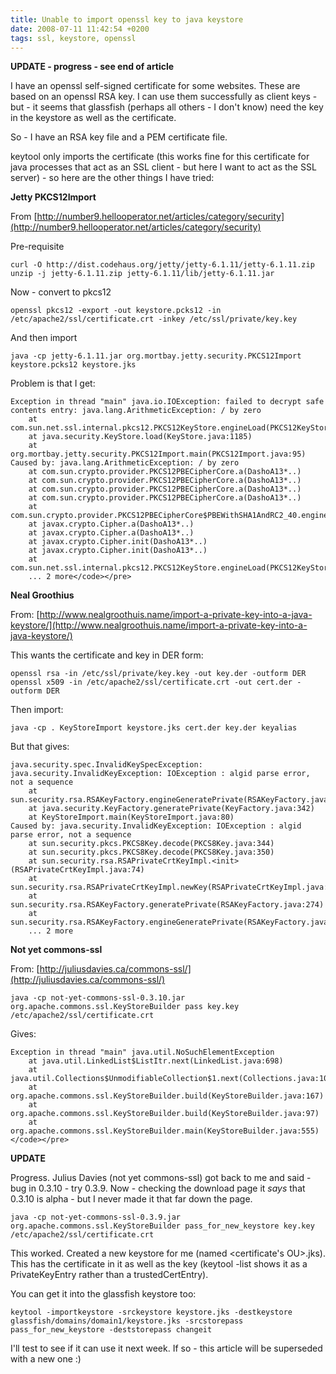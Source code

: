 ```yaml
---
title: Unable to import openssl key to java keystore
date: 2008-07-11 11:42:54 +0200
tags: ssl, keystore, openssl
---
```


**UPDATE - progress - see end of article**

I have an openssl self-signed certificate for some websites. These are based on an openssl RSA key. I can use them successfully as client keys - but - it seems that glassfish (perhaps all others - I don't know) need the key in the keystore as well as the certificate.

So - I have an RSA key file and a PEM certificate file.

keytool only imports the certificate (this works fine for this certificate for java processes that act as an SSL client - but here I want to act as the SSL server) - so here are the other things I have tried:

**Jetty PKCS12Import**

From [http://number9.hellooperator.net/articles/category/security](http://number9.hellooperator.net/articles/category/security)

Pre-requisite

    curl -O http://dist.codehaus.org/jetty/jetty-6.1.11/jetty-6.1.11.zip
    unzip -j jetty-6.1.11.zip jetty-6.1.11/lib/jetty-6.1.11.jar

Now - convert to pkcs12

    openssl pkcs12 -export -out keystore.pcks12 -in /etc/apache2/ssl/certificate.crt -inkey /etc/ssl/private/key.key

And then import

    java -cp jetty-6.1.11.jar org.mortbay.jetty.security.PKCS12Import keystore.pcks12 keystore.jks

Problem is that I get:

    Exception in thread "main" java.io.IOException: failed to decrypt safe contents entry: java.lang.ArithmeticException: / by zero
        at com.sun.net.ssl.internal.pkcs12.PKCS12KeyStore.engineLoad(PKCS12KeyStore.java:1277)
        at java.security.KeyStore.load(KeyStore.java:1185)
        at org.mortbay.jetty.security.PKCS12Import.main(PKCS12Import.java:95)
    Caused by: java.lang.ArithmeticException: / by zero
        at com.sun.crypto.provider.PKCS12PBECipherCore.a(DashoA13*..)
        at com.sun.crypto.provider.PKCS12PBECipherCore.a(DashoA13*..)
        at com.sun.crypto.provider.PKCS12PBECipherCore.a(DashoA13*..)
        at com.sun.crypto.provider.PKCS12PBECipherCore.a(DashoA13*..)
        at com.sun.crypto.provider.PKCS12PBECipherCore$PBEWithSHA1AndRC2_40.engineInit(DashoA13*..)
        at javax.crypto.Cipher.a(DashoA13*..)
        at javax.crypto.Cipher.a(DashoA13*..)
        at javax.crypto.Cipher.init(DashoA13*..)
        at javax.crypto.Cipher.init(DashoA13*..)
        at com.sun.net.ssl.internal.pkcs12.PKCS12KeyStore.engineLoad(PKCS12KeyStore.java:1273)
        ... 2 more</code></pre>

**Neal Groothius**

From: [http://www.nealgroothuis.name/import-a-private-key-into-a-java-keystore/](http://www.nealgroothuis.name/import-a-private-key-into-a-java-keystore/)

This wants the certificate and key in DER form:

    openssl rsa -in /etc/ssl/private/key.key -out key.der -outform DER
    openssl x509 -in /etc/apache2/ssl/certificate.crt -out cert.der -outform DER

Then import:

    java -cp . KeyStoreImport keystore.jks cert.der key.der keyalias

But that gives:

    java.security.spec.InvalidKeySpecException: java.security.InvalidKeyException: IOException : algid parse error, not a sequence
        at sun.security.rsa.RSAKeyFactory.engineGeneratePrivate(RSAKeyFactory.java:175)
        at java.security.KeyFactory.generatePrivate(KeyFactory.java:342)
        at KeyStoreImport.main(KeyStoreImport.java:80)
    Caused by: java.security.InvalidKeyException: IOException : algid parse error, not a sequence
        at sun.security.pkcs.PKCS8Key.decode(PKCS8Key.java:344)
        at sun.security.pkcs.PKCS8Key.decode(PKCS8Key.java:350)
        at sun.security.rsa.RSAPrivateCrtKeyImpl.<init>(RSAPrivateCrtKeyImpl.java:74)
        at sun.security.rsa.RSAPrivateCrtKeyImpl.newKey(RSAPrivateCrtKeyImpl.java:58)
        at sun.security.rsa.RSAKeyFactory.generatePrivate(RSAKeyFactory.java:274)
        at sun.security.rsa.RSAKeyFactory.engineGeneratePrivate(RSAKeyFactory.java:171)
        ... 2 more

**Not yet commons-ssl**

From: [http://juliusdavies.ca/commons-ssl/](http://juliusdavies.ca/commons-ssl/)

    java -cp not-yet-commons-ssl-0.3.10.jar org.apache.commons.ssl.KeyStoreBuilder pass key.key /etc/apache2/ssl/certificate.crt

Gives:

    Exception in thread "main" java.util.NoSuchElementException
        at java.util.LinkedList$ListItr.next(LinkedList.java:698)
        at java.util.Collections$UnmodifiableCollection$1.next(Collections.java:1010)
        at org.apache.commons.ssl.KeyStoreBuilder.build(KeyStoreBuilder.java:167)
        at org.apache.commons.ssl.KeyStoreBuilder.build(KeyStoreBuilder.java:97)
        at org.apache.commons.ssl.KeyStoreBuilder.main(KeyStoreBuilder.java:555)</code></pre>

**UPDATE**

Progress. Julius Davies (not yet commons-ssl) got back to me and said - bug in 0.3.10 - try 0.3.9. Now - checking the download page it *says* that 0.3.10 is alpha - but I never made it that far down the page.

    java -cp not-yet-commons-ssl-0.3.9.jar org.apache.commons.ssl.KeyStoreBuilder pass_for_new_keystore key.key /etc/apache2/ssl/certificate.crt

This worked. Created a new keystore for me (named &lt;certificate's OU&gt;.jks). This has the certificate in it as well as the key (keytool -list shows it as a PrivateKeyEntry rather than a trustedCertEntry).

You can get it into the glassfish keystore too:

    keytool -importkeystore -srckeystore keystore.jks -destkeystore glassfish/domains/domain1/keystore.jks -srcstorepass pass_for_new_keystore -deststorepass changeit

I'll test to see if it can use it next week. If so - this article will be superseded with a new one :)
